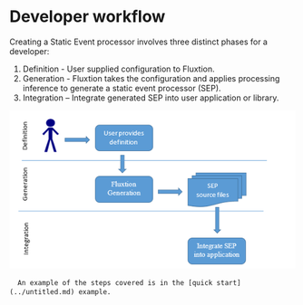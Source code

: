 # Developer workflow


Creating a Static Event processor involves three distinct phases for a developer:

1.  Definition - User supplied configuration to Fluxtion.
2. Generation - Fluxtion takes the configuration and applies processing inference to generate a static event processor \(SEP\).
3. Integration – Integrate generated SEP into user application or library.

![](../.gitbook/assets/fluxtion_workflow.png)

      An example of the steps covered is in the [quick start](../untitled.md) example.

